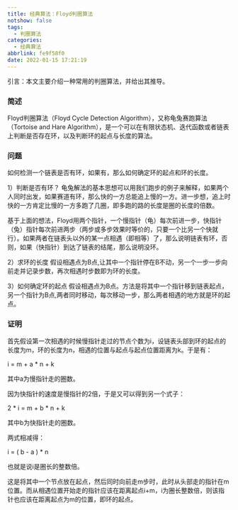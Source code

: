 ```yaml
---
title: 经典算法：Floyd判圈算法
notshow: false
tags:
  - 判圈算法
categories:
  - 经典算法
abbrlink: fe9f58f0
date: 2022-01-15 17:21:19
---
```

引言：本文主要介绍一种常用的判圈算法，并给出其推导。

<!--more-->

### 简述

Floyd判圈算法（Floyd Cycle Detection Algorithm），又称龟兔赛跑算法（Tortoise and Hare Algorithm），是一个可以在有限状态机、迭代函数或者链表上判断是否存在环，以及判断环的起点与长度的算法。

### 问题
如何检测一个链表是否有环，如果有，那么如何确定环的起点和环的长度。

1）判断是否有环？
龟兔解法的基本思想可以用我们跑步的例子来解释，如果两个人同时出发，如果赛道有环，那么快的一方总能追上慢的一方。进一步想，追上时快的一方肯定比慢的一方多跑了几圈，即多跑的路的长度是圈的长度的倍数。

基于上面的想法，Floyd用两个指针，一个慢指针（龟）每次前进一步，快指针（兔）指针每次前进两步（两步或多步效果时等价的，只要一个比另一个快就行）。如果两者在链表头以外的某一点相遇（即相等）了，那么说明链表有环，否则，如果（快指针）到达了链表的结尾，那么说明没环。

2）求环的长度
假设相遇点为B点,让其中一个指针停在B不动，另一个一步一步向前走并记录步数，再次相遇时步数即为环的长度。

3）如何确定环的起点
假设相遇点为B点。方法是将其中一个指针移到链表起点，另一个指针为B点,两者同时移动，每次移动一步，那么两者相遇的地方就是环的起点。

### 证明
首先假设第一次相遇的时候慢指针走过的节点个数为i，设链表头部到环的起点的长度为m，环的长度为n，相遇的位置与起点与起点位置距离为k。于是有：

i = m + a * n + k

其中a为慢指针走的圈数。

因为快指针的速度是慢指针的2倍，于是又可以得到另一个式子：

2 * i = m + b * n + k

其中b为快指针走的圈数。

两式相减得：

i = ( b - a ) * n

也就是说i是圈长的整数倍。

这是将其中一个节点放在起点，然后同时向前走m步时，此时从头部走的指针在m位置。而从相遇位置开始走的指针应该在距离起点i+m，i为圈长整数倍，则该指针也应该在距离起点为m的位置，即环的起点。




